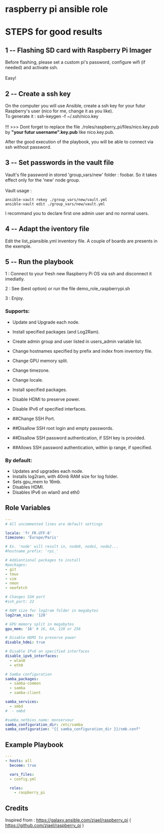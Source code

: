 # raspberry pi ansible role

# STEPS for good results #

## 1 -- Flashing SD card with Raspberry Pi Imager #

<p>Before flashing, please set a custom pi's password, configure wifi (if needed) and activate ssh.<br/>
<br/>
Easy!

## 2 -- Create a ssh key #

<p>On the computer you will use Ansible, create a ssh key for your futur Raspberry's user (nico for me, change it as you like).<br/>
To generate it : ssh-keygen -f ~/.ssh/nico.key<br/>
<br/>
!!! >>> Dont forget to replace the file ./roles/raspberry_pi/files/nico.key.pub by <b>"your futur username".key.pub</b> like nico.key.pub.<br/>

After the good execution of the playbook, you will be able to connect via ssh without password.
</p>

## 3 -- Set passwords in the vault file #

<p>Vault's file password in stored 'group_vars/new' folder : foobar. So it takes effect only for the 'new' node group.<br/><br/>
Vault usage :<br>
  
```{r, engine='bash', count_lines}
ansible-vault rekey ./group_vars/new/vault.yml
ansible-vault edit ./group_vars/new/vault.yml
```
</p>
<p>
I recommand you to declare first one admin user and no normal users.
</p>

## 4 -- Adapt the iventory file #

<p>Edit the list_piansible.yml inventory file. A couple of boards are presents in the exemple.
</p>

## 5 -- Run the playbook #

<p>1 : Connect to your fresh new Raspberry Pi OS via ssh and disconnect it imediatly.</p>
<p>2 : See (best option) or run the file demo_role_raspberrypi.sh</p>
<p>3 : Enjoy.</p>


### Supports: #
- Update and Upgrade each node.
- Install specified packages (and Log2Ram).
- Create admin group and user listed in users_admin variable list.
- Change hostnames specified by prefix and index from inventory file.
- Change GPU memory split.
- Change timezone.
- Change locale.
- Install specified packages.
- Disable HDMI to preserve power.
- Disable IPv6 of specified interfaces.

- ##Change SSH Port.
- ##Disallow SSH root login and empty passwords.
- ##Disallow SSH password authentication, if SSH key is provided.
- ##Allows SSH password authentication, within ip range, if specified.

### By default: #
- Updates and upgrades each node.
- Installs log2ram, with 40mb RAM size for log folder.
- Sets gpu_mem to 16mb.
- Disables HDMI.
- Disables IPv6 on wlan0 and eth0

## Role Variables

```yaml
---
# All uncommented lines are default settings

locale: 'fr_FR.UTF-8'
timezone: 'Europe/Paris'

# Ex. 'node' will result in, node0, node1, node2...
#hostname_prefix: 'rpi_'

# Addiontional packages to install
#packages:
- git
- tmux
- vim
- nmon
- neofetch

# Changes SSH port
#ssh_port: 22

# RAM size for log2ram folder in megabytes
log2ram_size: '128'

# GPU memory split in megabytes
gpu_mem: '16' # 16, 64, 128 or 256

# Disable HDMI to preserve power
disable_hdmi: true

# Disable IPv6 on specified interfaces
disable_ipv6_interfaces:
  - wlan0
  - eth0

# Samba configuration
samba_packages:
  - samba-common
  - samba
  - samba-client

samba_services:
  - smbd
#  - nmbd

#samba_netbios_name: monserveur
samba_configuration_dir: /etc/samba
samba_configuration: "{{ samba_configuration_dir }}/smb.conf"
```

## Example Playbook

```yaml
---
- hosts: all
  become: true

  vars_files:
  - config.yml

  roles:
    - raspberry_pi
```

## Credits
Inspired from : 
https://galaxy.ansible.com/zjael/raspberry_pi
( https://github.com/zjael/raspberry_pi )

